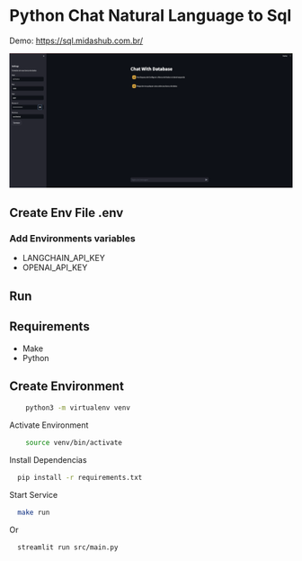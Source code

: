 # Python Chat Natural Language to Sql
Demo: https://sql.midashub.com.br/

![ui](ui.png)

## Create Env File .env

### Add Environments variables
- LANGCHAIN_API_KEY
- OPENAI_API_KEY

## Run

## Requirements
- Make
- Python


## Create Environment

```bash
    python3 -m virtualenv venv
```

Activate Environment 

```bash
    source venv/bin/activate 
```
Install Dependencias

```bash
  pip install -r requirements.txt
```


Start Service

```bash
  make run
```
Or
```bash
  streamlit run src/main.py
```


